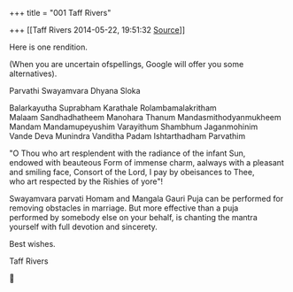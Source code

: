 +++
title = "001 Taff Rivers"

+++
[[Taff Rivers	2014-05-22, 19:51:32 [Source](https://groups.google.com/g/samskrita/c/q1MlZqGHs3Y)]]



  

Here is one rendition.

  

(When you are uncertain ofspellings, Google will offer you some alternatives).

  

  

Parvathi Swayamvara Dhyana Sloka  
  
Balarkayutha Suprabham Karathale Rolambamalakritham  
Malaam Sandhadhatheem Manohara Thanum Mandasmithodyanmukheem  
Mandam Mandamupeyushim Varayithum Shambhum Jaganmohinim  
Vande Deva Munindra Vanditha Padam Ishtarthadham Parvathim  
  
"O Thou who art resplendent with the radiance of the infant Sun,  
endowed with beauteous Form of immense charm, aalways with a pleasant  
and smiling face, Consort of the Lord, I pay by obeisances to Thee,  
who art respected by the Rishies of yore"!  
  
Swayamvara parvati Homam and Mangala Gauri Puja can be performed for  
removing obstacles in marriage. But more effective than a puja  
performed by somebody else on your behalf, is chanting the mantra  
yourself with full devotion and sincerety.

  

  

Best wishes.

  

 Taff Rivers




